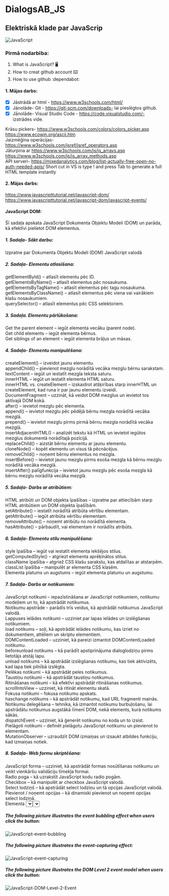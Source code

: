 # DialogsAB_JS
## Elektriskā klade par JavaScrip
![JavaScript](https://github.com/user-attachments/assets/0676b5de-855c-442c-8484-52e3bb81dd25)


### Pirmā nodarbība:
1. What is JavaScript? :desktop_computer:
2. How to creat github account :keyboard:
3. How to use github :dependabot:

#### 1. Mājas darbs:
- [X] Jāstrādā ar html - https://www.w3schools.com/html/
- [X] Jānolāde- Git - https://git-scm.com/downloads- lai pieslēgtos github.
- [X] Jānolāde- Visual Studio Code - https://code.visualstudio.com/- izstrādes vide.

Krāsu pickers- https://www.w3schools.com/colors/colors_picker.asp
https://www.ecowin.org/ascii.htm <br>
Jaizmēģina operācijas- https://www.w3schools.com/jsref/jsref_operators.asp <br>
Jāturpina ar https://www.w3schools.com/js/js_arrays.asp
https://www.w3schools.com/js/js_array_methods.asp <br>
API serveri- https://mixedanalytics.com/blog/list-actually-free-open-no-auth-needed-apis/
Short cut in VS is type ! and press Tab to generate a full HTML template instantly<br>

#### 2. Mājas darbs:
https://www.javascripttutorial.net/javascript-dom/<br>
https://www.javascripttutorial.net/javascript-dom/javascript-events/<br>

#### JavaScript DOM:
Šī sadaļa apskata JavaScript Dokumenta Objektu Modeli (DOM) un parāda, kā efektīvi pielietot DOM elementus.

##### 1. Sadaļa- Sākt darbu: <br>
Izpratne par Dokumenta Objektu Modeli (DOM) JavaScript valodā
##### 2. Sadaļa- Elementu atlasīšana: <br>
getElementById() – atlasīt elementu pēc ID. <br>
getElementsByName() – atlasīt elementus pēc nosaukuma.<br>
getElementsByTagName() – atlasīt elementus pēc tagu nosaukuma.<br>
getElementsByClassName() – atlasīt elementus pēc viena vai vairākiem klašu nosaukumiem.<br>
querySelector() – atlasīt elementus pēc CSS selektoriem.<br>
##### 3. Sadaļa. Elementu pārlūkošana: <br>
Get the parent element – iegūt elementa vecāku (parent node).<br>
Get child elements – iegūt elementa bērnus.<br>
Get siblings of an element – iegūt elementa brāļus un māsas.<br>
##### 4. Sadaļa- Elementu manipulēšana:<br>
createElement() – izveidot jaunu elementu.<br>
appendChild() – pievienot mezglu norādītā vecāka mezglu bērnu sarakstam.<br>
textContent – iegūt un iestatīt mezgla teksta saturu.<br>
innerHTML – iegūt un iestatīt elementa HTML saturu.<br>
innerHTML vs. createElement – izskaidrot atšķirības starp innerHTML un createElement, kad runa ir par jaunu elementu izveidi.<br>
DocumentFragment – uzzināt, kā veidot DOM mezglus un ievietot tos aktīvajā DOM kokā.<br>
after() – ievietot mezglu pēc elementa.<br>
append() – ievietot mezglu pēc pēdējā bērnu mezgla norādītā vecāka mezglā.<br>
prepend() – ievietot mezglu pirms pirmā bērnu mezgla norādītā vecāka mezglā.<br>
insertAdjacentHTML() – analizēt tekstu kā HTML un ievietot iegūtos mezglus dokumentā norādītajā pozīcijā.<br>
replaceChild() – aizstāt bērnu elementu ar jaunu elementu.<br>
cloneNode() – kopēt elementu un visus tā pēcnācējus.<br>
removeChild() – noņemt bērnu elementus no mezgla.<br>
insertBefore() – ievietot jaunu mezglu pirms esoša mezgla kā bērnu mezglu norādītā vecāka mezglā.<br>
insertAfter() palīgfunkcija – ievietot jaunu mezglu pēc esoša mezgla kā bērnu mezglu norādītā vecāka mezglā.<br>
##### 5. Sadaļa- Darbs ar atribūtiem:<br>
HTML atribūti un DOM objekta īpašības – izpratne par attiecībām starp HTML atribūtiem un DOM objekta īpašībām.<br>
setAttribute() – iestatīt norādītā atribūta vērtību elementam.<br>
getAttribute() – iegūt atribūta vērtību elementam.<br>
removeAttribute() – noņemt atribūtu no norādītā elementa.<br>
hasAttribute() – pārbaudīt, vai elementam ir norādīts atribūts.<br>
##### 6. Sadaļa- Elementu stilu manipulēšana:<br>
style īpašība – iegūt vai iestatīt elementa iekšējos stilus.<br>
getComputedStyle() – atgriezt elementa aprēķinātos stilus.<br>
className īpašība – atgriež CSS klašu sarakstu, kas atdalītas ar atstarpēm.<br>
classList īpašība – manipulēt ar elementa CSS klasēm.<br>
Elementa platums un augstums – iegūt elementa platumu un augstumu.<br>
##### 7. Sadaļa- Darbs ar notikumiem:<br>
JavaScript notikumi – iepazīstināšana ar JavaScript notikumiem, notikumu modeļiem un to, kā apstrādāt notikumus.<br>
Notikumu apstrāde – parādīs trīs veidus, kā apstrādāt notikumus JavaScript valodā.<br>
Lappuses ielādes notikumi – uzziniet par lapas ielādes un izslēgšanas notikumiem.<br>
load notikums – soļi, kā apstrādāt ielādes notikumu, kas izriet no dokumentiem, attēliem un skriptu elementiem.<br>
DOMContentLoaded – uzziniet, kā pareizi izmantot DOMContentLoaded notikumu.<br>
beforeunload notikums – kā parādīt apstiprinājuma dialoglodziņu pirms lietotājs atstāj lapu.<br>
unload notikums – kā apstrādāt izslēgšanas notikumu, kas tiek aktivizēts, kad lapa tiek pilnībā izslēgta.<br>
Pelēkas notikumi – kā apstrādāt peles notikumus.<br>
Taustiņu notikumi – kā apstrādāt taustiņu notikumus.<br>
Ritināšanas notikumi – kā efektīvi apstrādāt ritināšanas notikumus.<br>
scrollIntoView – uzziniet, kā ritināt elementu skatā.<br>
Fokusa notikumi – fokusa notikumu apskats.<br>
haschange notikums – kā apstrādāt notikumu, kad URL fragmenti mainās.<br>
Notikumu delegēšana – tehnika, kā izmantot notikumu burbuļošanu, lai apstrādātu notikumus augstākā līmenī DOM, nekā elements, kurā notikums sākās.<br>
dispatchEvent – uzziniet, kā ģenerēt notikumu no koda un to izsist.<br>
Pielāgoti notikumi – definēt pielāgotu JavaScript notikumu un pievienot to elementam.<br>
MutationObserver – uzraudzīt DOM izmaiņas un izsaukt atbildes funkciju, kad izmaiņas notiek.<br>
##### 8. Sadaļa-  Web formu skriptēšana:<br>
JavaScript forma – uzziniet, kā apstrādāt formas nosūtīšanas notikumu un veikt vienkāršu validāciju tīmekļa formai.<br>
Radio poga – kā uzrakstīt JavaScript kodu radio pogām.<br>
Checkbox – kā manipulēt ar checkbox JavaScript valodā.<br>
Select lodziņš – kā apstrādāt select lodziņu un tā opcijas JavaScript valodā.<br>
Pievienot / noņemt opcijas – kā dinamiski pievienot un noņemt opcijas select lodziņā.<br>
Elementa <select> vienumu noņemšana nosacīti – kā nosacīti noņemt vienumus no <select> elementa.<br>
change notikuma apstrāde – kā apstrādāt change notikumu ievades tekstā, radio pogās, checkbox un select elementos.<br>
input notikuma apstrāde – kā apstrādāt input notikumu, kad ievades elementa vērtība mainās.<br>

##### The following picture illustrates the event bubbling effect when users click the button:

![JavaScript-event-bubbling](https://github.com/user-attachments/assets/37be8847-0f1d-40ec-bec0-bcd8258b17e9)

##### The following picture illustrates the event-capturing effect:

![JavaScript-event-capturing](https://github.com/user-attachments/assets/83c0581f-b70f-46e2-b513-4fd37d48e8ec)

##### The following picture illustrates the DOM Level 2 event model when users click the button:

![JavaScript-DOM-Level-2-Event](https://github.com/user-attachments/assets/21b18cc0-3be4-431d-a606-e216f307b095)










